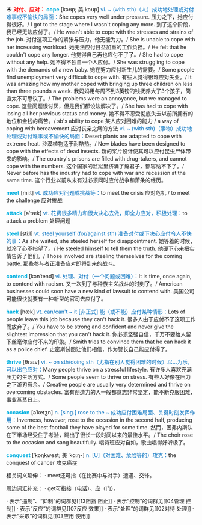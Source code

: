 ☀ <font color="red">**对付、应对：**</font>
<font color="sky blue">**cope**</font> [kəʊp; 美 koʊp]
<font color="#0070c0">vi. ~ (with sth)（人）成功地处理或对付难事或不愉快的局面：</font>She copes very well under pressure. 压力之下，她应付得很好。/ I got to the stage where I wasn't coping any more. 到了这个阶段，我已经无法应付了。/ He wasn't able to cope with the stresses and strains of the job. 对付这项工作的紧张与压力，他无能为力。/ She is unable to cope with her increasing workload. 她无法应付日益加重的工作负担。/ He felt that he couldn't cope any longer. 他觉得自己再也应付不了了。/ She had to cope without any help. 她不得不独自一个人应付。/ She was struggling to cope with the demands of a new baby. 她在努力应付新生儿的需要。/ Some people find unemployment very difficult to cope with. 有些人觉得很难应对失业。/ It was amazing how my mother coped with bringing up three children on less than three pounds a week. 我妈妈用每周不到3英镑的钱抚养大了3个孩子，简直太不可思议了。/ The problems were an annoyance, but we managed to cope. 这些问题很讨厌，但是我们都设法解决了。/ She has had to cope with losing all her previous status and money. 她不得不忍受彻底失去以前所拥有的地位和金钱的痛苦。/ sb's ability to cope 某人应对困难的能力 / a way of coping with bereavement 应对丧亲之痛的方法 <font color="#0070c0">vi. ~ (with sth)（事物）成功地处理或对付难事或不愉快的局面：</font>Desert plants are adapted to cope with extreme heat. 沙漠植物适于耐酷热。/ New blades have been designed to cope with the effects of dead insects. 新的桨片设计使其可以应付昆虫尸体带来的影响。/ The country's prisons are filled with drug-takers, and cannot cope with the numbers. 这个国家的监狱里挤满了瘾君子，都容纳不下了。/ Never before has the industry had to cope with war and recession at the same time. 这个行业以前从未有过必须同时应付战争和萧条的经历。

<font color="sky blue">**meet**</font> [mi:t] 
<font color="#0070c0">vt. 成功应对问题或挑战等：</font>to meet the crisis 应对危机 / to meet the challenge 应对挑战

<font color="sky blue">**attack**</font> [ə'tæk] 
<font color="#0070c0">vt. 花费很多精力和很大决心去做，即全力应对，积极处理：</font>to attack a problem 处理问题

<font color="sky blue">**steel**</font> [sti:l] 
<font color="#0070c0">vt. steel yourself (for/against sth) 准备对付或下决心应付令人不快的事：</font>As she waited, she steeled herself for disappointment. 她等着的时候，就冷了心不指望了。/ He steeled himself to tell them the truth. 他硬下心来把实情告诉了他们。/ Those involved are steeling themselves for the coming battle. 那些参与者正准备应对即将到来的战斗。
           
<font color="sky blue">**contend**</font> [kənˈtend]
<font color="#0070c0">vi. 处理、对付（一个问题或困难）：</font>It is time, once again, to contend with racism. 又一次到了与种族主义战斗的时刻了。/ American businesses could soon have a new kind of lawsuit to contend with. 美国公司可能很快就要有一种新型的官司去应付了。           

<font color="sky blue">**hack**</font> [hæk]
<font color="#0070c0">vt. can/can't ~ it [非正式] 能（或不能）应付某种情形：</font>Lots of people leave this job because they can't hack it. 很多人由于应付不了这项工作而放弃了。/ You have to be strong and confident and never give the slightest impression that you can't hack it. 你必须坚强自信，千万不要给人留下丝毫你应付不来的印象。/ Smith tries to convince them that he can hack it as a police chief. 史密斯试图让他们相信，作为警长自己能应付得了。
          
<font color="sky blue">**thrive**</font> [θraɪv]
<font color="#0070c0">vi. ~ on sth/doing sth（尤指在别人觉得困难的时候）以…为乐，可以出色应对：</font>Many people thrive on a stressful lifestyle. 有许多人喜欢充满压力的生活方式。/ Some people seem to thrive on stress. 有些人好像在压力之下游刃有余。/ Creative people are usually very determined and thrive on overcoming obstacles. 富有创造力的人一般都意志非常坚定，能不断克服困难，事业蒸蒸日上。
           
<font color="sky blue">**occasion**</font> [əˈkeɪʒn]
<font color="#0070c0">n. [sing.] rose to the ~ 成功应付困难局面、关键时刻发挥作用：</font>Inverness, however, rose to the occasion in the second half, producing some of the best football they have played for some time. 然而，因弗内斯队在下半场经受住了考验，踢出了很长一段时间以来的最佳水平。/ The choir rose to the occasion and sang beautifully. 唱诗班应对自如，歌曲唱得好听极了。
           
<font color="sky blue">**conquest**</font> [ˈkɒŋkwest; 美 ˈkɑ:ŋ-]
<font color="#0070c0">n. [U]（对困难、危险等的）攻克：</font>the conquest of cancer 攻克癌症

相关词义延伸：
· meet还可指（在比赛中与对手）遭遇、交锋。

周边词汇补充：
· get可指接（电话）、应（门）。

· 表示“遏制”、“抑制”的词群见[[13阻挡 阻止]]
· 表示“控制”的词群见[[04管理 控制]]
· 表示“反应”的词群见[[07反应 效果]]
· 表示“处理”的词群见[[02对待 处理]]
· 表示“采取”的词群见[[03应用 使用]]
